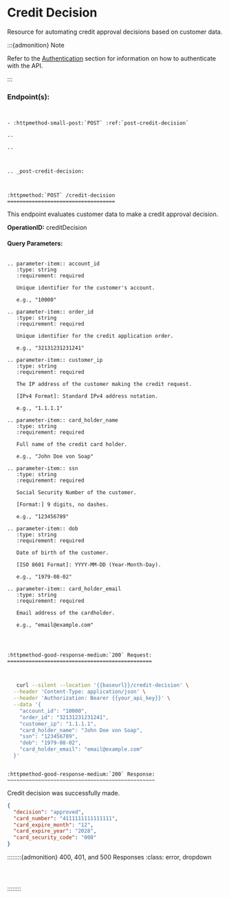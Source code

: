




# Credit Decision


Resource for automating credit approval decisions based on customer data.


:::{admonition} Note

Refer to the [Authentication](Authentication.md) section for information on how to authenticate with the API.

:::


### Endpoint(s):



```{eval-rst}


- :httpmethod-small-post:`POST` :ref:`post-credit-decision`

..

..


```




```{eval-rst}

.. _post-credit-decision:



:httpmethod:`POST` /credit-decision
===================================
```


This endpoint evaluates customer data to make a credit approval decision.


**OperationID:** creditDecision


#### Query Parameters:


```{eval-rst}

.. parameter-item:: account_id
   :type: string
   :requirement: required

   Unique identifier for the customer's account.

   e.g., "10000"

.. parameter-item:: order_id
   :type: string
   :requirement: required

   Unique identifier for the credit application order.

   e.g., "32131231231241"

.. parameter-item:: customer_ip
   :type: string
   :requirement: required

   The IP address of the customer making the credit request.

   [IPv4 Format]: Standard IPv4 address notation.

   e.g., "1.1.1.1"

.. parameter-item:: card_holder_name
   :type: string
   :requirement: required

   Full name of the credit card holder.

   e.g., "John Doe von Soap"

.. parameter-item:: ssn
   :type: string
   :requirement: required

   Social Security Number of the customer.

   [Format:] 9 digits, no dashes.

   e.g., "123456789"

.. parameter-item:: dob
   :type: string
   :requirement: required

   Date of birth of the customer.

   [ISO 8601 Format]: YYYY-MM-DD (Year-Month-Day).

   e.g., "1979-08-02"

.. parameter-item:: card_holder_email
   :type: string
   :requirement: required

   Email address of the cardholder.

   e.g., "email@example.com"


```


```{eval-rst}


:httpmethod-good-response-medium:`200` Request:
===============================================


```



```bash

   curl --silent --location '{{baseurl}}/credit-decision' \
  --header 'Content-Type: application/json' \
  --header 'Authorization: Bearer {{your_api_key}}' \
  --data '{
    "account_id": "10000",
    "order_id": "32131231231241",
    "customer_ip": "1.1.1.1",
    "card_holder_name": "John Doe von Soap",
    "ssn": "123456789",
    "dob": "1979-08-02",
    "card_holder_email": "email@example.com"
  }'
```


```{eval-rst}

:httpmethod-good-response-medium:`200` Response:
~~~~~~~~~~~~~~~~~~~~~~~~~~~~~~~~~~~~~~~~~~~~~~~~

```

Credit decision was successfully made.


```json
{
  "decision": "approved",
  "card_number": "4111111111111111",
  "card_expire_month": "12",
  "card_expire_year": "2028",
  "card_security_code": "000"
}
```



::::::::{admonition} 400, 401, and 500 Responses
:class: error, dropdown



```{include} 400.md
```


```{include} 401.md
```



```{include} 500.md
```

::::::::






